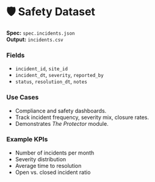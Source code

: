 # 🛡️ Safety Dataset

**Spec:** `spec.incidents.json`  
**Output:** `incidents.csv`  

### Fields
- `incident_id`, `site_id`  
- `incident_dt`, `severity`, `reported_by`  
- `status`, `resolution_dt`, `notes`

### Use Cases
- Compliance and safety dashboards.  
- Track incident frequency, severity mix, closure rates.  
- Demonstrates *The Protector* module.

### Example KPIs
- Number of incidents per month  
- Severity distribution  
- Average time to resolution  
- Open vs. closed incident ratio
